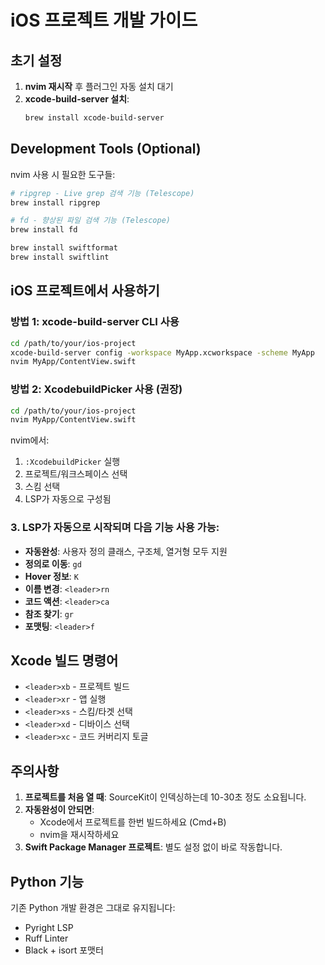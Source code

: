 # iOS 프로젝트 개발 가이드

## 초기 설정

1. **nvim 재시작** 후 플러그인 자동 설치 대기
2. **xcode-build-server 설치**:
   ```bash
   brew install xcode-build-server
   ```

## Development Tools (Optional)
nvim 사용 시 필요한 도구들:
```bash
# ripgrep - Live grep 검색 기능 (Telescope)
brew install ripgrep

# fd - 향상된 파일 검색 기능 (Telescope)
brew install fd

brew install swiftformat
brew install swiftlint
```

## iOS 프로젝트에서 사용하기

### 방법 1: xcode-build-server CLI 사용
```bash
cd /path/to/your/ios-project
xcode-build-server config -workspace MyApp.xcworkspace -scheme MyApp
nvim MyApp/ContentView.swift
```

### 방법 2: XcodebuildPicker 사용 (권장)
```bash
cd /path/to/your/ios-project
nvim MyApp/ContentView.swift
```

nvim에서:
1. `:XcodebuildPicker` 실행
2. 프로젝트/워크스페이스 선택
3. 스킴 선택
4. LSP가 자동으로 구성됨

### 3. LSP가 자동으로 시작되며 다음 기능 사용 가능:
- **자동완성**: 사용자 정의 클래스, 구조체, 열거형 모두 지원
- **정의로 이동**: `gd`
- **Hover 정보**: `K`
- **이름 변경**: `<leader>rn`
- **코드 액션**: `<leader>ca`
- **참조 찾기**: `gr`
- **포맷팅**: `<leader>f`

## Xcode 빌드 명령어

- `<leader>xb` - 프로젝트 빌드
- `<leader>xr` - 앱 실행
- `<leader>xs` - 스킴/타겟 선택
- `<leader>xd` - 디바이스 선택
- `<leader>xc` - 코드 커버리지 토글

## 주의사항

1. **프로젝트를 처음 열 때**: SourceKit이 인덱싱하는데 10-30초 정도 소요됩니다.
2. **자동완성이 안되면**:
   - Xcode에서 프로젝트를 한번 빌드하세요 (Cmd+B)
   - nvim을 재시작하세요
3. **Swift Package Manager 프로젝트**: 별도 설정 없이 바로 작동합니다.

## Python 기능

기존 Python 개발 환경은 그대로 유지됩니다:
- Pyright LSP
- Ruff Linter
- Black + isort 포맷터
